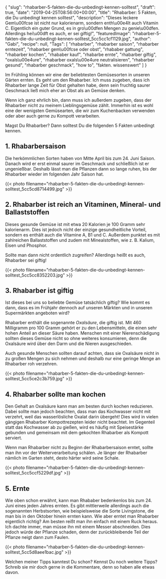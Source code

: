 {
    "slug": "rhabarber-5-fakten-die-du-unbedingt-kennen-solltest",
    "draft": true,
    "date": "2019-04-25T08:56:00+00:00",
    "title": "Rhabarber: 5 Fakten, die Du unbedingt kennen solltest",
    "description": "Dieses leckere Gem\u00fcse ist nicht nur kalorienarm, sondern enth\u00e4lt auch Vitamin C. Eigentlich ein guter Grund, es in gro\u00dfen Mengen zu genie\u00dfen. Allerdings hei\u00dft es auch, er sei giftig!",
    "featuredImage": "rhabarber-5-fakten-die-du-unbedingt-kennen-solltest_5cc5cc1cf1129.jpg",
    "author": "Gabi",
    "recipe": null,
    "Tags": [
        "rhabarber",
        "rhabarber saison",
        "rhabarber erntezeit",
        "rhabarber gem\u00fcse oder obst",
        "rhababer gattung",
        "rhabarber kochen",
        "rhababer kauf",
        "rhabarbe ernte",
        "rhabarber giftig",
        "oxals\u00e4ure",
        "rhabarber oxals\u00e4ure neutralisieren",
        "rhabarber gesund",
        "rhabarber geschmack",
        "how to",
        "fakten. wissenswert"
    ]
}

Im Frühling können wir eine der beliebtesten Gemüsesorten in unseren Gärten ernten. Es geht um den Rhabarber. Ich muss zugeben, dass ich Rhabarber lange Zeit für Obst gehalten habe, denn sein fruchtig saurer Geschmack ließ mich eher an Obst als an Gemüse denken.

Wenn ich ganz ehrlich bin, dann muss ich außerdem zugeben, dass der Rhabarber nicht zu meinem Lieblingsgemüse zählt. Immerhin ist es wohl eine der wenigsten Gemüsearten, die wir zum Kuchenbacken verwenden oder aber auch gerne zu Kompott verarbeiten.

Magst Du Rhabarber? Dann solltest Du die folgenden 5 Fakten unbedingt kennen.

## 1. Rhabarbersaison

Die herkömmlichen Sorten haben von Mitte April bis zum 24. Juni Saison. Danach wird er erst einmal saurer im Geschmack und schließlich ist er ungenießbar. Deshalb lässt man die Pflanzen dann so lange ruhen, bis der Rhabarber wieder im folgenden Jahr Saison hat.

{{< photo filename="rhabarber-5-fakten-die-du-unbedingt-kennen-solltest_5cc5cd8714499.jpg" >}}

## 2. Rhabarber ist reich an Vitaminen, Mineral- und Ballaststoffen

Dieses gesunde Gemüse ist mit etwa 20 Kalorien je 100 Gramm sehr  kalorienarm. Dies ist jedoch nicht der einzige gesundheitliche Vorteil,  sondern es enthält auch die Vitamine A, B1 und C. Außerdem punktet es mit zahlreichen Ballaststoffen und  zudem mit Minealstoffen, wie z. B. Kalium, Eisen und Phosphor. 

Sollte man dann nicht ordentlich zugreifen? Allerdings heißt es auch, Rhabarber sei giftig!

{{< photo filename="rhabarber-5-fakten-die-du-unbedingt-kennen-solltest_5cc5cc8352203.jpg" >}}

## 3. Rhabarber ist giftig

Ist dieses bei uns so beliebte Gemüse tatsächlich giftig? Wie kommt es dann, dass es im Frühjahr dennoch auf unseren Märkten und in unseren Supermärkten angeboten wird?

Rhabarber enthält die sogenannte *Oxalsäure*, die giftig ist. Mit 460 Milligramm pro 100 Gramm gehört er zu den Lebensmitteln, die einen sehr hohen Anteil an dieser Säure haben. Menschen mit einer Nierenschädigung sollten dieses Gemüse nicht so ohne weiteres konsumieren, denn die Oxalsäure wird über den Darm und die Nieren ausgeschieden.

Auch gesunde Menschen sollten darauf achten, dass sie Oxalsäure nicht in zu großen Mengen zu sich nehmen und deshalb nur eine geringe Menge an Rhabarber roh verzehren.

{{< photo filename="rhabarber-5-fakten-die-du-unbedingt-kennen-solltest_5cc5ce2c3b759.jpg" >}}

## 4. Rhabarber sollte man kochen

Den Gehalt an Oxalsäure kann man  am besten durch kochen reduzieren. Dabei sollte man jedoch beachten, dass man das Kochwasser nicht mit verzehrt, weil das wasserlösliche Oxalat darin übergeht! Dies wird in vielen gängigen Rhabarber Kompottrezepten leider nicht beachtet. Im Gegenteil statt das Kochwasser ab zu gießen, wird es häufig mit Speisestärke gebunden und gemeinsam mit dem gekochten Rhabarber als Kompott serviert.

Wenn man Rhabarber nicht zu Beginn der Rhabarbersaison erntet, sollte man ihn vor der Weiterverarbeitung schälen. Je länger der Rhabarber nämlich im Garten steht, desto härter wird seine Schale.

{{< photo filename="rhabarber-5-fakten-die-du-unbedingt-kennen-solltest_5cc5ccf5229df.jpg" >}}

## 5. Ernte

Wie oben schon erwähnt, kann man Rhababer bedenkenlos bis zum 24. Juni eines jeden Jahres ernten. Es gibt mittlerweile allerdings auch die sogenannten Herbstsorten, wie beispielsweise die Sorte Livingstone, die man bis in den Oktober hinein ernten kann. Wie aber erntet man Rhabarber eigentlich richtig? Am besten reißt man ihn einfach mit einem Ruck heraus. Ich dachte immer, man müsse ihn mit einem Messer abschneiden. Dies jedoch würde der Pflanze schaden, denn der zurückbleibende Teil der Pflanze neigt dann zum Faulen.

{{< photo filename="rhabarber-5-fakten-die-du-unbedingt-kennen-solltest_5cc5d8aee1bac.jpg" >}}

Welchen meiner Tipps kanntest Du schon? Kennst Du noch weitere Tipps? Schreib sie mir doch gerne in die Kommentare, denn so haben alle etwas davon.